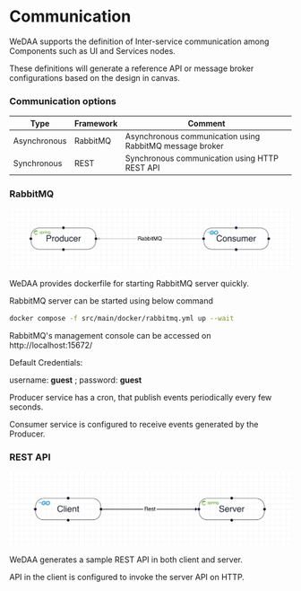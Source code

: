# Communication

WeDAA supports the definition of Inter-service communication among Components such as UI and Services nodes.

These definitions will generate a reference API or message broker configurations based on the design in canvas.

### Communication options

| Type | Framework | Comment |
| --- | --- | --- |
| Asynchronous | RabbitMQ | Asynchronous communication using RabbitMQ message broker |
| Synchronous | REST | Synchronous communication using HTTP REST API |

### RabbitMQ

![RabbitMQ Guide](/img/rabbitmq-guide.png)

WeDAA provides dockerfile for starting RabbitMQ server quickly.

RabbitMQ server can be started using below command

``` sh
docker compose -f src/main/docker/rabbitmq.yml up --wait
```

RabbitMQ's management console can be accessed on http://localhost:15672/

Default Credentials:

username: **guest**  ; password: **guest**

Producer service has a cron, that publish events periodically every few seconds.

Consumer service is configured to receive events generated by the Producer.

### REST API

![REST API Guide](/img/rest-api-guide.png)

WeDAA generates a sample REST API in both client and server.

API in the client is configured to invoke the server API on HTTP.
